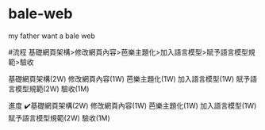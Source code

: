 # bale-web
my father want a bale web

#流程
基礎網頁架構>修改網頁內容>芭樂主題化>加入語言模型>賦予語言模型規範>驗收

基礎網頁架構(2W)
修改網頁內容(1W)
芭樂主題化(1W)
加入語言模型(1W)
賦予語言模型規範(2W)
驗收(1M)

進度
✔️基礎網頁架構(2W)
修改網頁內容(1W)
芭樂主題化(1W)
加入語言模型(1W)
賦予語言模型規範(2W)
驗收(1M)
